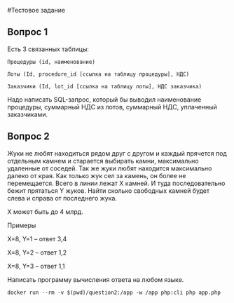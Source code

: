#Тестовое задание

## Вопрос 1

Есть 3 связанных таблицы:

```
Процедуры (id, наименование)

Лоты (Id, procedure_id [ссылка на таблицу процедуры], НДС)

Заказчики (Id, lot_id [ссылка на таблицу лоты], НДС заказчика)
```

Надо написать SQL-запрос, который бы выводил наименование процедуры, суммарный НДС из лотов, суммарный НДС, уплаченный заказчиками.

## Вопрос 2

Жуки не любят находиться рядом друг с другом и каждый прячется под отдельным камнем и старается выбирать камни, максимально удаленные от соседей. Так же жуки любят находится максимально далеко от края. Как только жук сел за камень, он более не перемещается. Всего в линии лежат X камней. И туда последовательно бежит прятаться Y жуков. Найти сколько свободных камней будет слева и справа от последнего жука.

X может быть до 4 млрд.

Примеры

X=8, Y=1 – ответ 3,4   

X=8, Y=2 – ответ 1,2   

X=8, Y=3 – ответ 1,1

 

Написать программу вычисления ответа на любом языке.

    docker run --rm -v $(pwd)/question2:/app -w /app php:cli php app.php

